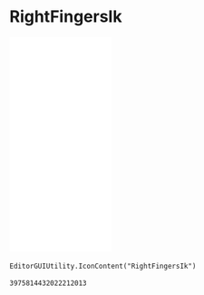 # RightFingersIk
![](/img/RightFingersIk.png)

``` CSharp
EditorGUIUtility.IconContent("RightFingersIk")
```
```
3975814432022212013
```
